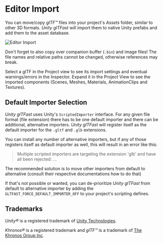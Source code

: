 # Editor Import

You can move/copy *glTF&trade;* files into your project's *Assets* folder, similar to other 3D formats. *Unity glTFast* will import them to native Unity prefabs and add them to the asset database.

![Editor Import][import-gif]

Don't forget to also copy over companion buffer (`.bin`) and image files! The file names and relative paths cannot be changed, otherwise references may break.

Select a glTF in the Project view to see its import settings and eventual warnings/errors in the Inspector. Expand it in the Project View to see the imported components (Scenes, Meshes, Materials, AnimationClips and Textures).

## Default Importer Selection

*Unity glTFast* uses Unity's `ScriptedImporter` interface. For any given file format (file extension) there has to be one default importer and there can be additional, alternative importers. *Unity glTFast* will register itself as the default importer for the `.gltf` and `.glb` extensions.

You can install any number of alternative importers, but if any of those registers itself as default importer as well, this will result in an error like this:

> Multiple scripted importers are targeting the extension 'glb' and have all been rejected: …

The recommended solution is to move other importers from default to alternative (consult their respective documentations how to do that)

If that's not possible or wanted, you can de-prioritize *Unity glTFast* from default to alternative importer by adding the `GLTFAST_FORCE_DEFAULT_IMPORTER_OFF` to your project's scripting defines.

[import-gif]: Images/import.gif  "Video showing glTF files being copied into the Assets folder and imported"

## Trademarks

*Unity&reg;* is a registered trademark of [Unity Technologies][unity].

*Khronos&reg;* is a registered trademark and *glTF&trade;* is a trademark of [The Khronos Group Inc][khronos].

[khronos]: https://www.khronos.org
[unity]: https://unity.com
